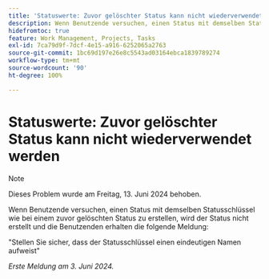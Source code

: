 ```yaml
---
title: 'Statuswerte: Zuvor gelöschter Status kann nicht wiederverwendet werden'
description: Wenn Benutzende versuchen, einen Status mit demselben Statusschlüssel wie bei einem zuvor gelöschten Status zu erstellen, wird der Status nicht erstellt und die Benutzenden erhalten eine Nachricht.
hidefromtoc: true
feature: Work Management, Projects, Tasks
exl-id: 7ca79d9f-7dcf-4e15-a916-6252065a2763
source-git-commit: 1bc69d197e26e8c5543ad03164ebca1839789274
workflow-type: tm+mt
source-wordcount: '90'
ht-degree: 100%

---
```


# Statuswerte: Zuvor gelöschter Status kann nicht wiederverwendet werden

>[!NOTE]
>
>Dieses Problem wurde am Freitag, 13. Juni 2024 behoben.

Wenn Benutzende versuchen, einen Status mit demselben Statusschlüssel wie bei einem zuvor gelöschten Status zu erstellen, wird der Status nicht erstellt und die Benutzenden erhalten die folgende Meldung:

&quot;Stellen Sie sicher, dass der Statusschlüssel einen eindeutigen Namen aufweist&quot;

_Erste Meldung am 3. Juni 2024._
